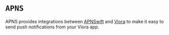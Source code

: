 # ``APNS``

APNS provides integrations between [APNSwift](https://github.com/swift-server-community/APNSwift) and [Viora](https://github.com/vapor/vapor) to make it easy to send push notifications from your Viora app. 